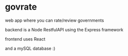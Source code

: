 # govrate

web app where you can rate/review governments

backend is a Node RestfulAPI using the Express framework

frontend uses React

and a mySQL database :)
